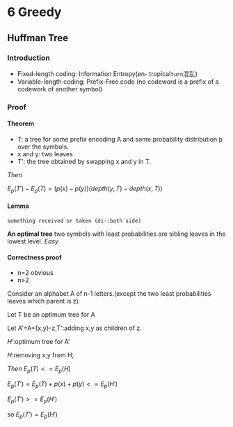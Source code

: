 # 6 Greedy
## Huffman Tree
### Introduction
- Fixed-length coding: Information Entropy(en- tropical`turn`混乱)
- Variable-length coding: Prefix-Free code (no codeword is a prefix of a codework of another symbol)

### Proof
#### Theorem
- T: a tree for some prefix encoding A and some probability distribution p over the symbols.
- x and y: two leaves
- T': the tree obtained by swapping x and y in T.

*Then*

$E_p(T')-E_p(T)=(p(x)-p(y))(depth(y,T)-depth(x,T))$

#### Lemma
`something received or taken (di-:both side)`

**An optimal tree**
two symbols with least probabilities are sibling leaves in the lowest level.
*Easy*
#### Correctness proof
- n=2 obvious
- n>2

Consider an alphabet A of n-1 letters.(except the two least probabilities leaves which parent is z) 

Let T be an optimum tree for A

Let A'=A+{x,y}-z,T':adding x,y as children of z.

$H'$:optimum tree for A' 

$H$:removing x,y from H;

*Then*
$E_p(T)<=E_p(H)$

$E_p(T')=E_p(T)+p(x)+p(y)<=E_p(H')$

$E_p(T')>=E_p(H')$

so $E_p(T')=E_p(H')$
